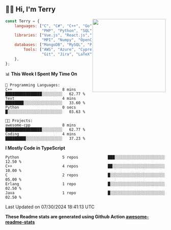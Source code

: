<h2>👋🏻 Hi, I'm Terry</h2>

<img align='right' src="https://media.giphy.com/media/fkZukR450RQ1qnGaq9/giphy.gif" width="230">

```javascript
const Terry = {
    languages: ["C", "C#", "C++", "Go", "Java", "Javascript",
                "PHP", "Python", "SQL", "Typescript"],
    libraries: ["Vue.js", "React.js","Node.js", "Express.js","Next.js",
                "MPI", "Numpy", "OpenCV", "CUDA", "JUnit"],
    databases: ["MongoDB", "MySQL", "PostgreSQL"],
        Tools: ["AWS", "Azure", "Cypress", "Docker🐳", "Figma", "Firebase",
                "Git", "Jira", "LaTeX", "Playwright", "Postman"],
    },
};
```
<!--START_SECTION:waka-->
📊 **This Week I Spent My Time On** 

```text
💬 Programming Languages: 
C++                      8 mins              ████████████████░░░░░░░░░   62.77 % 
Text                     4 mins              ████████░░░░░░░░░░░░░░░░░   33.60 % 
Python                   0 secs              █░░░░░░░░░░░░░░░░░░░░░░░░   03.63 % 

🐱‍💻 Projects: 
awesome-cpp              8 mins              ████████████████░░░░░░░░░   62.77 % 
Coding                   4 mins              █████████░░░░░░░░░░░░░░░░   37.23 % 
```

**I Mostly Code in TypeScript** 

```text
Python                   5 repos             ███░░░░░░░░░░░░░░░░░░░░░░   12.50 % 
C++                      4 repos             ██░░░░░░░░░░░░░░░░░░░░░░░   10.00 % 
C                        2 repos             █░░░░░░░░░░░░░░░░░░░░░░░░   05.00 % 
Erlang                   1 repo              █░░░░░░░░░░░░░░░░░░░░░░░░   02.50 % 
Java                     1 repo              █░░░░░░░░░░░░░░░░░░░░░░░░   02.50 % 
```




 Last Updated on 07/30/2024 18:41:13 UTC
<!--END_SECTION:waka-->

**These Readme stats are generated using Github Action [awesome-readme-stats](https://github.com/anmol098/waka-readme-stats)**
